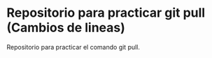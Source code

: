 # Repositorio para practicar git pull (Cambios de lineas)
Repositorio para practicar el comando git pull.
